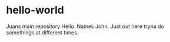 # hello-world
Juans main repository
Hello. Names John. Just out here tryna do somethings at different times.
